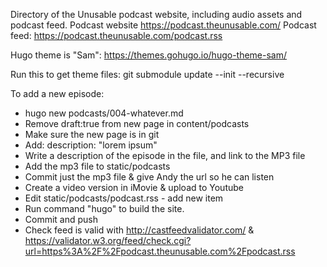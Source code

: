 Directory of the Unusable podcast website, including audio assets and podcast feed.
Podcast website https://podcast.theunusable.com/
Podcast feed: https://podcast.theunusable.com/podcast.rss

Hugo theme is "Sam": https://themes.gohugo.io/hugo-theme-sam/

Run this to get theme files:
git submodule update --init --recursive

To add a new episode:
- hugo new podcasts/004-whatever.md
- Remove draft:true from new page in content/podcasts
- Make sure the new page is in git
- Add: description: "lorem ipsum"
- Write a description of the episode in the file, and link to the MP3 file
- Add the mp3 file to static/podcasts
- Commit just the mp3 file & give Andy the url so he can listen
- Create a video version in iMovie & upload to Youtube
- Edit static/podcasts/podcast.rss - add new item
- Run command "hugo" to build the site.
- Commit and push
- Check feed is valid with http://castfeedvalidator.com/ & https://validator.w3.org/feed/check.cgi?url=https%3A%2F%2Fpodcast.theunusable.com%2Fpodcast.rss